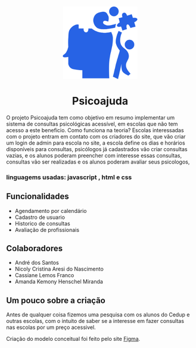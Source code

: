 
<p align="center"><img src="./public/assets/images/Logo-azul.svg" alt="Logo" width="200"></p>

<h1 align="center">Psicoajuda</h1>

<p>O projeto Psicoajuda tem como objetivo  em resumo implementar um sistema de consultas psicológicas acessível, em escolas que não tem acesso a este beneficio. Como funciona na teoria? Escolas interessadas com o projeto entram em contato com os criadores do site, que vão criar um login de admin para escola no site, a escola define os dias e  horários disponíveis para consultas, psicólogos já cadastrados vão criar consultas vazias, e os alunos poderam preencher com interesse essas consultas, consultas vão ser realizadas e os alunos poderam avaliar seus psicologos, </p>

<h3>linguagems usadas: javascript , html e css</h3>
<h2>Funcionalidades</h2>

 - Agendamento  por calendário 
 - Cadastro de usuario
 - Historico de consultas
 - Avaliação de profissionais
 
 <h2>Colaboradores</h2>
 
 - André dos Santos
 - Nicoly Cristina Aresi do Nascimento
 - Cassiane Lemos Franco
 - Amanda Kemony Henschel Miranda

<h2>Um pouco sobre a criação</h2>
<p>Antes de qualquer coisa fizemos uma pesquisa com os alunos do Cedup e outras escolas, com o intuito de saber se a interesse em fazer consultas nas escolas por um preço acessivel.</p>
<p>Criação do modelo conceitual foi feito pelo site <a href="https://www.figma.com/design/zrHCrf1CODtNAmYpeE2mdN/Projeto-Psicologo-nas-Escolas?node-id=0-1&t=voYcjFGKQPeOMJdm-1">Figma</a>.</p>

      
      
